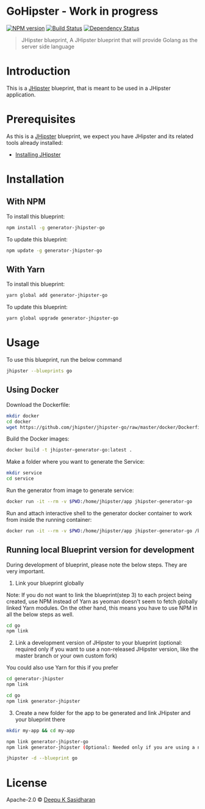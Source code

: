 # GoHipster - Work in progress
[![NPM version][npm-image]][npm-url] [![Build Status][travis-image]][travis-url] [![Dependency Status][daviddm-image]][daviddm-url]
> JHipster blueprint, A JHipster blueprint that will provide Golang as the server side language

# Introduction

This is a [JHipster](https://www.jhipster.tech/) blueprint, that is meant to be used in a JHipster application.

# Prerequisites

As this is a [JHipster](https://www.jhipster.tech/) blueprint, we expect you have JHipster and its related tools already installed:

- [Installing JHipster](https://www.jhipster.tech/installation/)

# Installation

## With NPM

To install this blueprint:

```bash
npm install -g generator-jhipster-go
```

To update this blueprint:

```bash
npm update -g generator-jhipster-go
```

## With Yarn

To install this blueprint:

```bash
yarn global add generator-jhipster-go
```

To update this blueprint:

```bash
yarn global upgrade generator-jhipster-go
```

# Usage

To use this blueprint, run the below command

```bash
jhipster --blueprints go
```

## Using Docker

Download the Dockerfile:

```bash
mkdir docker
cd docker
wget https://github.com/jhipster/jhipster-go/raw/master/docker/Dockerfile
```

Build the Docker images:

```bash
docker build -t jhipster-generator-go:latest .
```

Make a folder where you want to generate the Service:

```bash
mkdir service
cd service
```

Run the generator from image to generate service:

```bash
docker run -it --rm -v $PWD:/home/jhipster/app jhipster-generator-go
```

Run and attach interactive shell to the generator docker container to work from inside the running container:

```bash
docker run -it --rm -v $PWD:/home/jhipster/app jhipster-generator-go /bin/bash
```

## Running local Blueprint version for development

During development of blueprint, please note the below steps. They are very important.

1. Link your blueprint globally 

Note: If you do not want to link the blueprint(step 3) to each project being created, use NPM instead of Yarn as yeoman doesn't seem to fetch globally linked Yarn modules. On the other hand, this means you have to use NPM in all the below steps as well.

```bash
cd go
npm link
```

2. Link a development version of JHipster to your blueprint (optional: required only if you want to use a non-released JHipster version, like the master branch or your own custom fork)

You could also use Yarn for this if you prefer

```bash
cd generator-jhipster
npm link

cd go
npm link generator-jhipster
```

3. Create a new folder for the app to be generated and link JHipster and your blueprint there

```bash
mkdir my-app && cd my-app

npm link generator-jhipster-go
npm link generator-jhipster (Optional: Needed only if you are using a non-released JHipster version)

jhipster -d --blueprint go

```

# License

Apache-2.0 © [Deepu K Sasidharan](https://deepu.tech)


[npm-image]: https://img.shields.io/npm/v/generator-jhipster-go.svg
[npm-url]: https://npmjs.org/package/generator-jhipster-go
[travis-image]: https://travis-ci.org/deepu105/generator-jhipster-go.svg?branch=master
[travis-url]: https://travis-ci.org/deepu105/generator-jhipster-go
[daviddm-image]: https://david-dm.org/deepu105/generator-jhipster-go.svg?theme=shields.io
[daviddm-url]: https://david-dm.org/deepu105/generator-jhipster-go
